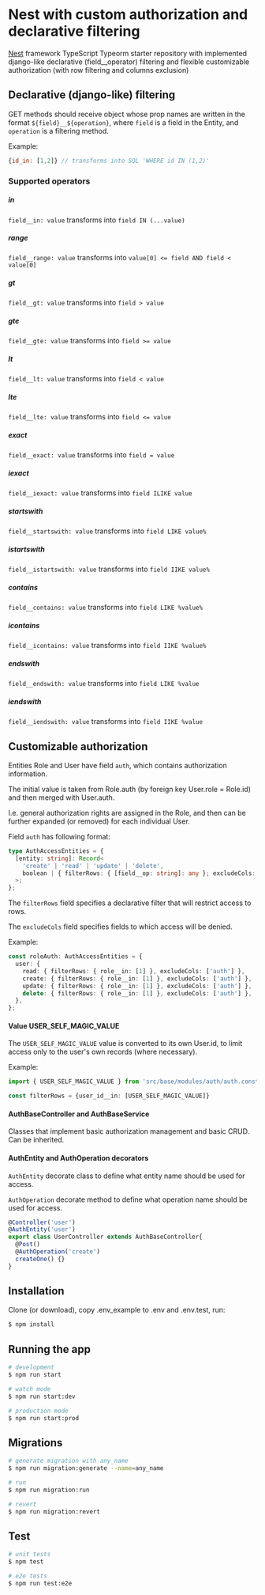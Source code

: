 # Nest with custom authorization and declarative filtering

[Nest](https://github.com/nestjs/nest) framework TypeScript Typeorm starter repository with implemented django-like declarative (field__operator) filtering and flexible customizable authorization (with row filtering and columns exclusion)

## Declarative (django-like) filtering
GET methods should receive object whose prop names are written in the format `${field}__${operation}`, where `field` is a field in the Entity, and `operation` is a filtering method.

Example:

```js
{id_in: [1,2]} // transforms into SQL 'WHERE id IN (1,2)'
```
### Supported operators

##### in
`field__in: value` transforms into `field IN (...value)`

##### range
`field__range: value` transforms into `value[0] <= field AND field < value[0]`

##### gt
`field__gt: value` transforms into `field > value`

##### gte
`field__gte: value` transforms into `field >= value`

##### lt
`field__lt: value` transforms into `field < value`

##### lte
`field__lte: value` transforms into `field <= value`

##### exact
`field__exact: value` transforms into `field = value`

##### iexact
`field__iexact: value` transforms into `field ILIKE value`

##### startswith
`field__startswith: value` transforms into `field LIKE value%`

##### istartswith
`field__istartswith: value` transforms into `field IIKE value%`

##### contains
`field__contains: value` transforms into `field LIKE %value%`

##### icontains
`field__icontains: value` transforms into `field IIKE %value%`

##### endswith
`field__endswith: value` transforms into `field LIKE %value`

##### iendswith
`field__iendswith: value` transforms into `field IIKE %value`

## Customizable authorization
Entities Role and User have field `auth`, which contains authorization information.

The initial value is taken from Role.auth (by foreign key User.role = Role.id) and then merged with User.auth.

I.e. general authorization rights are assigned in the Role, and then can be further expanded (or removed) for each individual User.

Field `auth` has following format:

```ts
type AuthAccessEntities = {
  [entity: string]: Record<
    'create' | 'read' | 'update' | 'delete',
    boolean | { filterRows: { [field__op: string]: any }; excludeCols: string[] }
  >;
};
```

The `filterRows` field specifies a declarative filter that will restrict access to rows.

The `excludeCols` field specifies fields to which access will be denied.

Example:

```ts
const roleAuth: AuthAccessEntities = {
  user: {
    read: { filterRows: { role__in: [1] }, excludeCols: ['auth'] },
    create: { filterRows: { role__in: [1] }, excludeCols: ['auth'] },
    update: { filterRows: { role__in: [1] }, excludeCols: ['auth'] },
    delete: { filterRows: { role__in: [1] }, excludeCols: ['auth'] },
  },
};

```
#### Value USER_SELF_MAGIC_VALUE
The `USER_SELF_MAGIC_VALUE` value is converted to its own User.id, to limit access only to the user's own records (where necessary).

Example:

```ts
import { USER_SELF_MAGIC_VALUE } from 'src/base/modules/auth/auth.constants';

const filterRows = {user_id__in: [USER_SELF_MAGIC_VALUE]}
```

#### AuthBaseController and AuthBaseService<T>
Classes that implement basic authorization management and basic CRUD. Can be inherited.

#### AuthEntity and AuthOperation decorators
`AuthEntity` decorate class to define what entity name should be used for access. 

`AuthOperation` decorate method to define what operation name should be used for access.
```ts
@Controller('user')
@AuthEntity('user')
export class UserController extends AuthBaseController{
  @Post()
  @AuthOperation('create')
  createOne() {}
}
```


## Installation
Clone (or download), copy .env_example to .env and .env.test, run:

```bash
$ npm install
```

## Running the app

```bash
# development
$ npm run start

# watch mode
$ npm run start:dev

# production mode
$ npm run start:prod
```

## Migrations

```bash
# generate migration with any_name
$ npm run migration:generate --name=any_name

# run
$ npm run migration:run

# revert
$ npm run migration:revert
```

## Test

```bash
# unit tests
$ npm test

# e2e tests
$ npm run test:e2e
```
